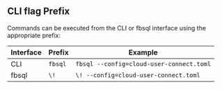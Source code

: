 ## CLI flag Prefix

Commands can be executed from the CLI or fbsql interface using the appropriate prefix:

| Interface | Prefix | Example |
|---|---|---|
| CLI | `fbsql` | `fbsql --config=cloud-user-connect.toml` |
| fbsql | `\!` | `\! --config=cloud-user-connect.toml` |
